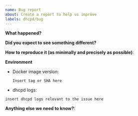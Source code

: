 ```yaml
---
name: Bug report
about: Create a report to help us improve
labels: dhcpd/bug
---
```


**What happened?**

**Did you expect to see something different?**

**How to reproduce it (as minimally and precisely as possible)**:

**Environment**

- Docker image version:

  `Insert tag or SHA here`

- dhcpd logs:

```
insert dhcpd logs relevant to the issue here
```

**Anything else we need to know?**:
